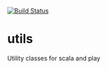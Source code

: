 [![Build Status](https://travis-ci.org/WiredThing/utils.svg?branch=master)](https://travis-ci.org/WiredThing/utils)

# utils
Utility classes for scala and play
